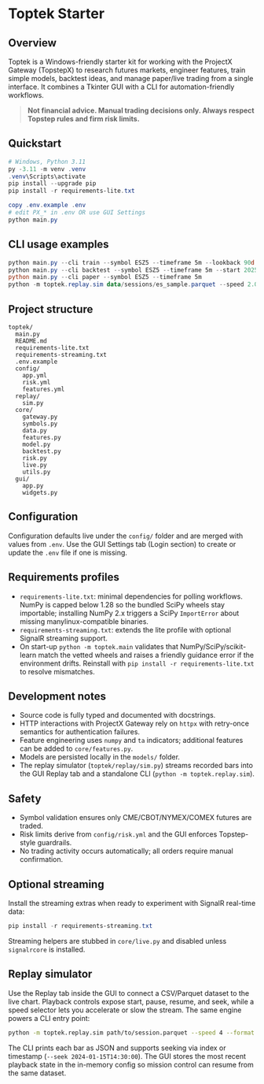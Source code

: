 # Toptek Starter

## Overview

Toptek is a Windows-friendly starter kit for working with the ProjectX Gateway (TopstepX) to research futures markets, engineer features, train simple models, backtest ideas, and manage paper/live trading from a single interface. It combines a Tkinter GUI with a CLI for automation-friendly workflows.

> **Not financial advice. Manual trading decisions only. Always respect Topstep rules and firm risk limits.**

## Quickstart

```powershell
# Windows, Python 3.11
py -3.11 -m venv .venv
.venv\Scripts\activate
pip install --upgrade pip
pip install -r requirements-lite.txt

copy .env.example .env
# edit PX_* in .env OR use GUI Settings
python main.py
```

## CLI usage examples

```powershell
python main.py --cli train --symbol ESZ5 --timeframe 5m --lookback 90d
python main.py --cli backtest --symbol ESZ5 --timeframe 5m --start 2025-01-01
python main.py --cli paper --symbol ESZ5 --timeframe 5m
python -m toptek.replay.sim data/sessions/es_sample.parquet --speed 2.0
```

## Project structure

```
toptek/
  main.py
  README.md
  requirements-lite.txt
  requirements-streaming.txt
  .env.example
  config/
    app.yml
    risk.yml
    features.yml
  replay/
    sim.py
  core/
    gateway.py
    symbols.py
    data.py
    features.py
    model.py
    backtest.py
    risk.py
    live.py
    utils.py
  gui/
    app.py
    widgets.py
```

## Configuration

Configuration defaults live under the `config/` folder and are merged with values from `.env`. Use the GUI Settings tab (Login section) to create or update the `.env` file if one is missing.

## Requirements profiles

- `requirements-lite.txt`: minimal dependencies for polling workflows. NumPy is capped below 1.28 so the bundled SciPy wheels stay importable; installing NumPy 2.x triggers a SciPy `ImportError` about missing manylinux-compatible binaries.
- `requirements-streaming.txt`: extends the lite profile with optional SignalR streaming support.
- On start-up `python -m toptek.main` validates that NumPy/SciPy/scikit-learn match the vetted wheels and raises a friendly
  guidance error if the environment drifts. Reinstall with `pip install -r requirements-lite.txt` to resolve mismatches.

## Development notes

  - Source code is fully typed and documented with docstrings.
  - HTTP interactions with ProjectX Gateway rely on `httpx` with retry-once semantics for authentication failures.
  - Feature engineering uses `numpy` and `ta` indicators; additional features can be added to `core/features.py`.
  - Models are persisted locally in the `models/` folder.
  - The replay simulator (`toptek/replay/sim.py`) streams recorded bars into the GUI Replay tab and a standalone CLI (`python -m toptek.replay.sim`).

## Safety

- Symbol validation ensures only CME/CBOT/NYMEX/COMEX futures are traded.
- Risk limits derive from `config/risk.yml` and the GUI enforces Topstep-style guardrails.
- No trading activity occurs automatically; all orders require manual confirmation.

## Optional streaming

Install the streaming extras when ready to experiment with SignalR real-time data:

```powershell
pip install -r requirements-streaming.txt
```

Streaming helpers are stubbed in `core/live.py` and disabled unless `signalrcore` is installed.

## Replay simulator

Use the Replay tab inside the GUI to connect a CSV/Parquet dataset to the live chart. Playback controls expose start, pause,
resume, and seek, while a speed selector lets you accelerate or slow the stream. The same engine powers a CLI entry point:

```bash
python -m toptek.replay.sim path/to/session.parquet --speed 4 --format parquet
```

The CLI prints each bar as JSON and supports seeking via index or timestamp (`--seek 2024-01-15T14:30:00`). The GUI stores the
most recent playback state in the in-memory config so mission control can resume from the same dataset.

